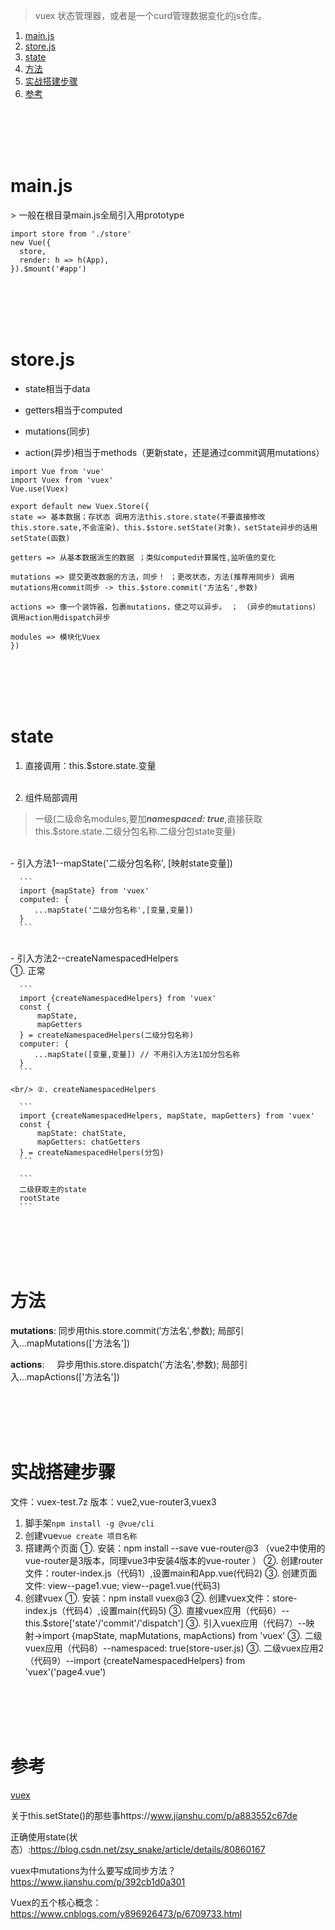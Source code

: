 ﻿> vuex 状态管理器，或者是一个curd管理数据变化的js仓库。

1. <a href="#h1"> main.js </a><br/>
2. <a href="#h2"> store.js </a><br/>
3. <a href="#h3"> state  </a><br/>
4. <a href="#h4"> 方法  </a><br/>
5. <a href="#sz"> 实战搭建步骤 </a><br/>
5. <a href="#ck"> 参考 </a><br/>







<br/><br/><br/><br/>

<h1 id="h1"> main.js </h1>
> 一般在根目录main.js全局引入用prototype

```
import store from './store'
new Vue({
  store,
  render: h => h(App),
}).$mount('#app')

```





<br/><br/><br/><br/>

## <h1 id="h2"> store.js </h1>

- state相当于data
- getters相当于computed

- mutations(同步)
- action(异步)相当于methods（更新state，还是通过commit调用mutations）

```
import Vue from 'vue'
import Vuex from 'vuex'
Vue.use(Vuex)

export default new Vuex.Store({ 
state => 基本数据；存状态 调用方法this.store.state(不要直接修改this.store.sate,不会渲染)、this.$store.setState(对象)，setState异步的话用setState(函数)

getters => 从基本数据派生的数据 ；类似computed计算属性,监听值的变化

mutations => 提交更改数据的方法，同步！ ；更改状态，方法(推荐用同步) 调用mutations用commit同步 -> this.$store.commit('方法名',参数)

actions => 像一个装饰器，包裹mutations，使之可以异步。 ； （异步的mutations） 调用action用dispatch异步

modules => 模块化Vuex
})
```





<br/><br/><br/><br/>

## <h1 id="h3"> state </h1>

1. 直接调用：this.$store.state.变量<br/><br/>

2. 组件局部调用
> 一级(二级命名modules,要加***namespaced: true***,直接获取this.$store.state.二级分包名称.二级分包state变量)

  <br/>
  - 引入方法1--mapState('二级分包名称', [映射state变量])

      ```
      import {mapState} from 'vuex'
      computed: {
      　　...mapState('二级分包名称',[变量,变量])
      }
      ```

  <br/>
  - 引入方法2--createNamespacedHelpers
    <br/>  ①. 正常

      ```
      import {createNamespacedHelpers} from 'vuex'
      const {
          mapState,
          mapGetters
      } = createNamespacedHelpers(二级分包名称)
      computer: {
      　　...mapState([变量,变量]) // 不用引入方法1加分包名称
      }
      ```
      
    <br/> ②. createNamespacedHelpers

      ```
      import {createNamespacedHelpers, mapState, mapGetters} from 'vuex'
      const {
          mapState: chatState,
          mapGetters: chatGetters
      } = createNamespacedHelpers(分包)
      ```

      ```
      二级获取主的state
      rootState
      ```





<br/><br/><br/><br/>

## <h1 id="h4"> 方法 </h1>
**mutations**:&nbsp;同步用this.store.commit(′方法名′,参数); 局部引入...mapMutations(['方法名'])

**actions**:&nbsp;&nbsp;&nbsp;&nbsp;&nbsp;异步用this.store.dispatch('方法名',参数); 局部引入...mapActions(['方法名'])






<br/><br/><br/><br/>

## <h1 id="sz"> 实战搭建步骤 </h1>
文件：vuex-test.7z
版本：vue2,vue-router3,vuex3

1. 脚手架``npm install -g @vue/cli``
2. 创建vue``vue create 项目名称``
3. 搭建两个页面
       ①. 安装：npm install --save vue-router@3  （vue2中使用的vue-router是3版本，同理vue3中安装4版本的vue-router ）
       ②. 创建router文件：router-index.js（代码1）,设置main和App.vue(代码2)
       ③. 创建页面文件: view--page1.vue; view--page1.vue(代码3)
4. 创建vuex
       ①. 安装：npm install vuex@3
       ②. 创建vuex文件：store-index.js（代码4）,设置main(代码5)
       ③. 直接vuex应用（代码6）--this.$store['state'/'commit'/'dispatch']
       ③. 引入vuex应用（代码7）--映射->import {mapState, mapMutations, mapActions} from 'vuex'
       ③. 二级vuex应用（代码8）--namespaced: true(store-user.js)
       ③. 二级vuex应用2（代码9）--import {createNamespacedHelpers} from 'vuex'('page4.vue')








<br/><br/><br/><br/>

## <h1 id="ck"> 参考 </h1>

[vuex](https://www.cnblogs.com/lgyong/p/10641363.html)

关于this.setState()的那些事https://www.jianshu.com/p/a883552c67de

正确使用state(状态）:https://blog.csdn.net/zsy_snake/article/details/80860167

vuex中mutations为什么要写成同步方法？https://www.jianshu.com/p/392cb1d0a301

Vuex的五个核心概念：https://www.cnblogs.com/y896926473/p/6709733.html
